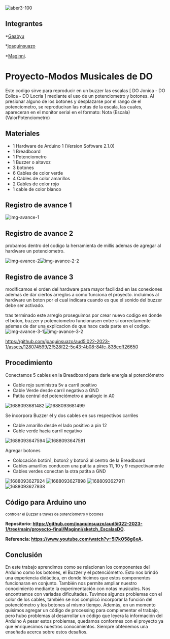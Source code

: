 
![aber3-100](https://github.com/Gaabyu/aud5i022-2023-1/assets/128186062/adb3e15d-3e0c-4021-b11e-1b3b20d34343)


## Integrantes

*[Gaabyu](http://github.com/Gaabyu) 

*[joaquinsuazo](http://github.com/joaquinsuazo)

*[Maginni](https://github.com/Maginni).

# Proyecto-Modos Musicales de DO

 Este codigo sirve para reproducir en un buzzer las escalas [ DO Jonica - DO Eolica - DO Locria ] mediante el uso de un potenciometro y botones. 
 Al presionar alguno de los botones y desplazarse por el rango de el potenciometro, se reproduciran las notas de la escala, las cuales, apareceran en el monitor serial en el formato: Nota (Escala) (ValorPotenciometro)

## Materiales
- 1 Hardware de Arduino 1 (Version Software 2.1.0)
- 1 Breadboard
- 1 Potenciometro
- 1 Buzzer o altavoz
- 3 botones
- 6 Cables de color verde
- 4 Cables de color amarillos
- 2 Cables de color rojo
- 1 cable de color blanco
  


## Registro de avance 1

![img-avance-1](https://github.com/joaquinsuazo/aud5i022-2023-1/assets/128074599/a9837f41-10f5-465a-be30-8447086e0375)


## Registro de avance 2

probamos dentro del codigo la herramienta de millis ademas de agregar al hardware un potenciometro.

![img-avance-2](https://github.com/joaquinsuazo/aud5i022-2023-1/assets/128074599/2b115492-26d6-4d89-b4f7-7c4652eb06d7)![img-avance-2-2](https://github.com/joaquinsuazo/aud5i022-2023-1/assets/128074599/64d4b48d-371c-41c4-9298-8e387ddf04c9)


## Registro de avance 3

modificamos el orden del hardware para mayor facilidad en las conexiones ademas de dar ciertos arreglos a como funciona el proyecto. incluimos al hardware un boton por el cual indicara cuando es que el sonido del buzzer debe ser activado.

tras terminado este arreglo proseguimos por crear nuevo codigo en donde el boton, buzzer y potenciometro funcionasen entre si correctamente ademas de dar una explicacion de que hace cada parte en el codigo. 
![img-avance-3-1](https://github.com/joaquinsuazo/aud5i022-2023-1/assets/128074599/f5ed36e8-8d8b-4add-a7dd-c4acad701797)![img-avance-3-2](https://github.com/joaquinsuazo/aud5i022-2023-1/assets/128074599/71bd7d5f-6671-4ec5-a15e-92347831090e)

https://github.com/joaquinsuazo/aud5i022-2023-1/assets/128074599/2f528f22-5c43-4b08-84fc-838ecff26650


## Procedimiento 

Conectamos 5 cables en la Breadboard para darle energía al potenciómetro

*	Cable rojo suministra 5v a carril positivo
*	Cable Verde desde carril negativo a GND 
*	Patita central del potenciómetro a analogic in A0
  
![1688093681482](https://github.com/joaquinsuazo/aud5i022-2023-1/assets/128186062/e40f4ec7-9b11-4256-8945-6766bdc774ae)
![1688093681499](https://github.com/joaquinsuazo/aud5i022-2023-1/assets/128186062/5f51feb9-cfe3-4121-b6af-248ef7394693)

Se incorpora Buzzer él y dos cables en sus respectivos carriles

*	Cable amarillo desde el lado positivo a pin 12
*	Cable verde hacia carril negativo
  
![1688093647594](https://github.com/joaquinsuazo/aud5i022-2023-1/assets/128186062/fbb03721-3021-4d4b-8c4a-5d7d27c359d8)
![1688093647581](https://github.com/joaquinsuazo/aud5i022-2023-1/assets/128186062/a21fee23-9a04-4309-8e1c-0bc2dbb7cab7)

Agregar botones

*	Colocación botón1, boton2 y boton3 al centro de la Breadboard 
*	Cables amarillos conducen una patita a pines 11, 10 y 9 respectivamente
* Cables verdes conectan la otra patita a GND
  
![1688093627924](https://github.com/joaquinsuazo/aud5i022-2023-1/assets/128186062/3d854e09-cafc-40cc-b5b7-b66eb9c33ba9)
![1688093627898](https://github.com/joaquinsuazo/aud5i022-2023-1/assets/128186062/58915f76-c6ba-46d9-8a69-ebfc2b7dc861)
![1688093627911](https://github.com/joaquinsuazo/aud5i022-2023-1/assets/128186062/2d354a9b-e07d-4b58-bf2c-b267c243c342)
![1688093627938](https://github.com/joaquinsuazo/aud5i022-2023-1/assets/128186062/136f65d9-b9a3-47b0-b4af-af8048843d3d)



## Código para Arduino uno <br /> 
<sub> controlar el Buzzer a traves de potenciometro y botones </sub>


**Repositorio: https://github.com/joaquinsuazo/aud5i022-2023-1/tree/main/proyecto-final/Maginni/sketch_EscalasDO.**

**Referencia: https://www.youtube.com/watch?v=5I7kO58g6xA.**

## Conclusión 

En este trabajo aprendimos como se relacionan los componentes del Arduino como los botones, el Buzzer y el potenciómetro. Esto nos brindó una experiencia didáctica, en donde hicimos que estos componentes funcionaran en conjunto. También nos permite ampliar nuestro conocimiento mediante la experimentación con notas musicales.
Nos encontramos con variadas dificultades. Tuvimos algunos problemas con el color de los cables, también se nos complicó incorporar la función del potenciómetro y los botones al mismo tiempo. Además, en un momento quisimos agregar un código de processing para complementar el trabajo, pero hubo problemas al desarrollar un código que leyera la información del Arduino
A pesar estos problemas, quedamos conformes con el proyecto ya que enriquecimos nuestros conocimientos. Siempre obtenemos una enseñada acerca sobre estos desafíos.








